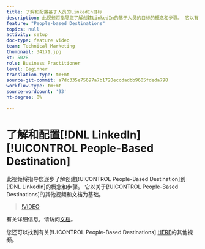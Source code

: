 ```yaml
---
title: 了解和配置基于人员的LinkedIn目标
description: 此视频将指导您了解创建LinkedIn的基于人员的目标的概念和步骤。 它以有关基于人员的目标的其他视频和文档为基础。
feature: "People-based Destinations"
topics: null
activity: setup
doc-type: feature video
team: Technical Marketing
thumbnail: 34171.jpg
kt: 5028
role: Business Practitioner
level: Beginner
translation-type: tm+mt
source-git-commit: a7dc335e75697a7b1720eccdadbb9605fdeda798
workflow-type: tm+mt
source-wordcount: '93'
ht-degree: 0%

---
```



# 了解和配置[!DNL LinkedIn] [!UICONTROL People-Based Destination]

此视频将指导您逐步了解创建[!UICONTROL People-Based Destination]到[!DNL LinkedIn]的概念和步骤。 它以关于[!UICONTROL People-Based Destinations]的其他视频和文档为基础。

>[!VIDEO](https://video.tv.adobe.com/v/34171/?quality=12)

有关详细信息，请访问[文档](https://docs.adobe.com/content/help/en/audience-manager/user-guide/features/destinations/people-based/people-based-destinations-overview.html)。

您还可以找到有关[!UICONTROL People-Based Destinations] [HERE](https://adobe.ly/aamlearnpbd)的其他视频。
